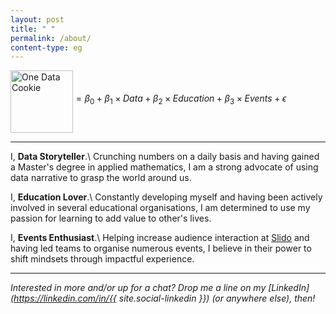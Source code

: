 ```yaml
---
layout: post
title: " "
permalink: /about/
content-type: eg
---
```


<img src="{{ site.favicon }}" alt="One Data Cookie" style="width:100px" align="middle" />$= \beta_0 + \beta_1 \times Data + \beta_2 \times Education + \beta_3 \times Events + \epsilon$

---

I, **Data Storyteller**.\\
Crunching numbers on a daily basis and having gained a Master's degree in applied mathematics, I am a strong advocate of using data narrative to grasp the world around us.

I, **Education Lover**.\\
Constantly developing myself and having been actively involved in several educational organisations, I am determined to use my passion for learning to add value to other's lives.

I, **Events Enthusiast**.\\
Helping increase audience interaction at [Slido](https://www.slido.com/) and having led teams to organise numerous events, I believe in their power to shift mindsets through impactful experience.

---

*Interested in more and/or up for a chat? Drop me a line on my [LinkedIn](https://linkedin.com/in/{{ site.social-linkedin }}) (or anywhere else), then!*

